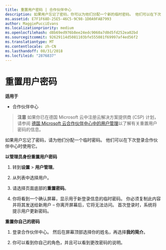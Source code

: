 ```yaml
---
title: 重置用户密码 | 合作伙伴中心
description: 如果用户忘记了密码，你可以为他们分配一个新的临时密码。 他们可以在下次登录合作伙伴中心时使用它。
ms.assetid: E7F1F68D-25E5-46C5-9C98-1D0A9FAB7993
author: MaggiePucciEvans
ms.localizationpriority: medium
ms.openlocfilehash: d8b69ed976b8ee24edc9060a7d0d5fd252ea02bd
ms.sourcegitcommit: 92629114d5081103bfe555081f69997af4ed56f2
ms.translationtype: MT
ms.contentlocale: zh-CN
ms.lasthandoff: 08/31/2018
ms.locfileid: "2876837"
---
```

# <a name="reset-a-user-password"></a>重置用户密码

**适用于**

-  合作伙伴中心
   
>**注意** 如果你已在德国 Microsoft 云中注册云解决方案提供商 (CSP) 计划，请参阅 [德国 Microsoft 云合作伙伴中心中的用户管理](user-management-in-partner-center-for-microsoft-cloud-germany.md)以了解有关重置用户密码的信息。

如果用户忘记了密码，请为他们分配一个临时密码。 他们可以在下次登录合作伙伴中心时使用它。

**以管理员身份重置用户密码**

1.  转到**设置** &gt; **用户管理**。
2.  从列表中选择用户。

3.  请选择页面底部的**重置密码**。

4.  你将看到一个确认屏幕，显示用于新登录信息的临时密码。 你必须复制此内容并将其发送给新用户 – 你离开屏幕后，它将无法访问。 首次登录时，系统将提示用户更新密码。

**重置你自己的密码**

1.  登录合作伙伴中心。 然后在屏幕顶部选择你的姓名，再选择**我的简介**。

2.  你可以看到你自己的角色，并且可以看到更改密码的说明。

 

 



